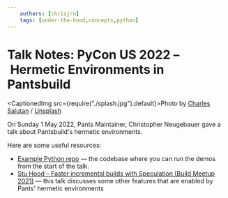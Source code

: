 ```yaml
---
    authors: [chrisjrn]
    tags: [under-the-hood,concepts,python]
---
```


# Talk Notes: PyCon US 2022 – Hermetic Environments in Pantsbuild

<CaptionedImg src={require("./splash.jpg").default}>Photo by [Charles Salutan](https://unsplash.com/@sarls?utm_source=ghost&utm_medium=referral&utm_campaign=api-credit) / [Unsplash](https://unsplash.com/?utm_source=ghost&utm_medium=referral&utm_campaign=api-credit)</CaptionedImg>

<!--truncate-->

On Sunday 1 May 2022, Pants Maintainer, Christopher Neugebauer gave a talk about Pantsbuild's hermetic environments.

Here are some useful resources:

- [Example Python repo](https://github.com/pantsbuild/example-python) — the codebase where you can run the demos from the start of the talk.
- [Stu Hood – Faster incremental builds with Speculation (Build Meetup 2021)](https://www.youtube.com/watch?v=i12qaEWWJ8Q) — this talk discusses some other features that are enabled by Pants' hermetic environments